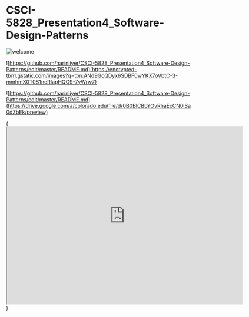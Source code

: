 # CSCI-5828_Presentation4_Software-Design-Patterns

![welcome](http://us.123rf.com/450wm/radiantskies/radiantskies1211/radiantskies121100160/16083976-abstract-word-cloud-for-software-design-pattern-with-related-tags-and-terms.jpg)



![https://github.com/hariniiyer/CSCI-5828_Presentation4_Software-Design-Patterns/edit/master/README.md](https://encrypted-tbn1.gstatic.com/images?q=tbn:ANd9GcQDyx6SDBF0wYKX7oVbtC-3-mmhmX0T0S1neRIapHQG9-7yWrw7)

![https://github.com/hariniiyer/CSCI-5828_Presentation4_Software-Design-Patterns/edit/master/README.md](https://drive.google.com/a/colorado.edu/file/d/0B0BlCBbYOvRhaExCN0lSa0dZbEk/preview)

(<iframe src="https://drive.google.com/a/colorado.edu/file/d/0B0BlCBbYOvRhaExCN0lSa0dZbEk/preview" width="640" height="480"></iframe>)
